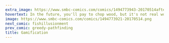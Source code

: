 ```yaml
---
extra_image: https://www.smbc-comics.com/comics/1494773943-20170514after (1).png
hovertext: In the future, you'll pay to chop wood, but it's not real wood.
image: https://www.smbc-comics.com/comics/1494773921-20170514.png
next_comic: fishillusionment
prev_comic: greedy-pathfinding
title: Gamification
---
```


